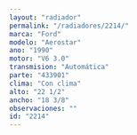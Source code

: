 ```yaml
---
layout: "radiador"
permalink: "/radiadores/2214/"
marca: "Ford"
modelo: "Aerostar"
ano: "1990"
motor: "V6 3.0"
transmision: "Automática"
parte: "433901"
clima: "Con clima"
alto: "22 1/2"
ancho: "18 3/8"
observaciones: ""
id: "2214"
---
```


